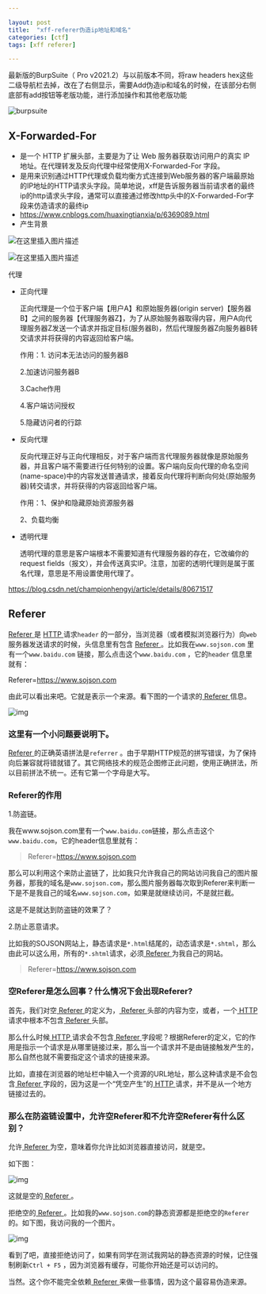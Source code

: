 ```yaml
---

layout: post
title:  "xff-referer伪造ip地址和域名"
categories: [ctf]
tags: [xff referer]

---
```


最新版的BurpSuite（ Pro v2021.2）与以前版本不同，将raw headers hex这些二级导航栏去掉，改在了右侧显示，需要Add伪造ip和域名的时候，在该部分右侧底部有add按钮等老版功能，进行添加操作和其他老版功能

![burpsuite](https://img-blog.csdnimg.cn/20210220111744850.png?x-oss-process=image/watermark,type_ZmFuZ3poZW5naGVpdGk,shadow_10,text_aHR0cHM6Ly9ibG9nLmNzZG4ubmV0L3dlaXhpbl80MzYzOTY4Mg==,size_16,color_FFFFFF,t_70#pic_center)

## X-Forwarded-For

- 是一个 HTTP 扩展头部，主要是为了让 Web 服务器获取访问用户的真实 IP 地址。在代理转发及反向代理中经常使用X-Forwarded-For 字段。
- 是用来识别通过HTTP代理或负载均衡方式连接到Web服务器的客户端最原始的IP地址的HTTP请求头字段。简单地说，xff是告诉服务器当前请求者的最终ip的http请求头字段，通常可以直接通过修改http头中的X-Forwarded-For字段来仿造请求的最终ip
- <https://www.cnblogs.com/huaxingtianxia/p/6369089.html>
- 产生背景

![在这里插入图片描述](https://img-blog.csdnimg.cn/20200316175855199.png)

![在这里插入图片描述](https://img-blog.csdnimg.cn/20200316175908263.png?x-oss-process=image/watermark,type_ZmFuZ3poZW5naGVpdGk,shadow_10,text_aHR0cHM6Ly9ibG9nLmNzZG4ubmV0L2hlX3N0YW5k,size_16,color_FFFFFF,t_70)

代理

- 正向代理

  正向代理是一个位于客户端【用户A】和原始服务器(origin server)【服务器B】之间的服务器【代理服务器Z】，为了从原始服务器取得内容，用户A向代理服务器Z发送一个请求并指定目标(服务器B)，然后代理服务器Z向服务器B转交请求并将获得的内容返回给客户端。

  作用：1. 访问本无法访问的服务器B

   2.加速访问服务器B

   3.Cache作用

   4.客户端访问授权

   5.隐藏访问者的行踪

- 反向代理

  反向代理正好与正向代理相反，对于客户端而言代理服务器就像是原始服务器，并且客户端不需要进行任何特别的设置。客户端向反向代理的命名空间(name-space)中的内容发送普通请求，接着反向代理将判断向何处(原始服务器)转交请求，并将获得的内容返回给客户端。

  作用：1、保护和隐藏原始资源服务器

   2、负载均衡

- 透明代理

  透明代理的意思是客户端根本不需要知道有代理服务器的存在，它改编你的request fields（报文），并会传送真实IP。注意，加密的透明代理则是属于匿名代理，意思是不用设置使用代理了。

<https://blog.csdn.net/championhengyi/article/details/80671517>



## Referer

[Referer ](https://www.sojson.com/tag_referer.html)是 [ HTTP ](https://www.sojson.com/tag_http.html)请求`header` 的一部分，当浏览器（或者模拟浏览器行为）向`web` 服务器发送请求的时候，头信息里有包含 [ Referer ](https://www.sojson.com/tag_referer.html)。比如我在`www.sojson.com` 里有一个`www.baidu.com` 链接，那么点击这个`www.baidu.com` ，它的`header` 信息里就有：

  Referer=https://www.sojson.com

由此可以看出来吧。它就是表示一个来源。看下图的一个请求的[ Referer ](https://www.sojson.com/tag_referer.html)信息。



![img](https://cdn.yinshua86.com/file/16-01-23-02-49-30/doc/6023914857.jpg)





### 这里有一个小问题要说明下。

[Referer ](https://www.sojson.com/tag_referer.html)的正确英语拼法是`referrer` 。由于早期HTTP规范的拼写错误，为了保持向后兼容就将错就错了。其它网络技术的规范企图修正此问题，使用正确拼法，所以目前拼法不统一。还有它第一个字母是大写。



### Referer的作用

1.防盗链。



我在www.sojson.com里有一个`www.baidu.com`链接，那么点击这个`www.baidu.com`，它的header信息里就有：

> Referer=https://www.sojson.com

那么可以利用这个来防止盗链了，比如我只允许我自己的网站访问我自己的图片服务器，那我的域名是`www.sojson.com`，那么图片服务器每次取到Referer来判断一下是不是我自己的域名`www.sojson.com`，如果是就继续访问，不是就拦截。

这是不是就达到防盗链的效果了？

2.防止恶意请求。

比如我的SOJSON网站上，静态请求是`*.html`结尾的，动态请求是`*.shtml`，那么由此可以这么用，所有的`*.shtml`请求，必须[ Referer ](https://www.sojson.com/tag_referer.html)为我自己的网站。

> Referer=https://www.sojson.com

### 空Referer是怎么回事？什么情况下会出现Referer?

首先，我们对空[ Referer ](https://www.sojson.com/tag_referer.html)的定义为，[ Referer ](https://www.sojson.com/tag_referer.html)头部的内容为空，或者，一个[ HTTP ](https://www.sojson.com/tag_http.html)请求中根本不包含[ Referer ](https://www.sojson.com/tag_referer.html)头部。

那么什么时候[ HTTP ](https://www.sojson.com/tag_http.html)请求会不包含[ Referer ](https://www.sojson.com/tag_referer.html)字段呢？根据Referer的定义，它的作用是指示一个请求是从哪里链接过来，那么当一个请求并不是由链接触发产生的，那么自然也就不需要指定这个请求的链接来源。

比如，直接在浏览器的地址栏中输入一个资源的URL地址，那么这种请求是不会包含[ Referer ](https://www.sojson.com/tag_referer.html)字段的，因为这是一个“凭空产生”的[ HTTP ](https://www.sojson.com/tag_http.html)请求，并不是从一个地方链接过去的。

### 那么在防盗链设置中，允许空Referer和不允许空Referer有什么区别？

允许[ Referer ](https://www.sojson.com/tag_referer.html)为空，意味着你允许比如浏览器直接访问，就是空。

如下图：

![img](https://cdn.yinshua86.com/file/16-01-23-02-54-09/doc/6753290148.jpg)

这就是空的[ Referer ](https://www.sojson.com/tag_referer.html)。

拒绝空的[ Referer ](https://www.sojson.com/tag_referer.html)。比如我的`www.sojson.com`的静态资源都是拒绝空的`Referer` 的。如下图，我访问我的一个图片。

![img](https://cdn.yinshua86.com/file/16-01-23-02-57-10/doc/3910657428.jpg)





看到了吧，直接拒绝访问了，如果有同学在测试我网站的静态资源的时候，记住强制刷新`Ctrl + F5` ，因为浏览器有缓存，可能你开始还是可以访问的。

当然。这个你不能完全依赖[ Referer ](https://www.sojson.com/tag_referer.html)来做一些事情，因为这个最容易伪造来源。